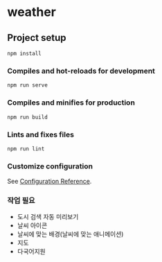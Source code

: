 # weather

## Project setup
```
npm install
```

### Compiles and hot-reloads for development
```
npm run serve
```

### Compiles and minifies for production
```
npm run build
```

### Lints and fixes files
```
npm run lint
```

### Customize configuration
See [Configuration Reference](https://cli.vuejs.org/config/).

### 작업 필요
- 도시 검색 자동 미리보기
- 날씨 아이콘
- 날씨에 맞는 배경(날씨에 맞는 애니메이션)
- 지도 
- 다국어지원